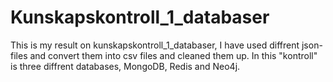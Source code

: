 # Kunskapskontroll_1_databaser
This is my result on kunskapskontroll_1_databaser, I have used diffrent json-files and convert them into csv files and cleaned them up. In this "kontroll" is three diffrent databases, MongoDB, Redis and Neo4j. 
